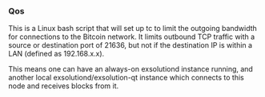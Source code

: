 ### Qos ###

This is a Linux bash script that will set up tc to limit the outgoing bandwidth for connections to the Bitcoin network. It limits outbound TCP traffic with a source or destination port of 21636, but not if the destination IP is within a LAN (defined as 192.168.x.x).

This means one can have an always-on exsolutiond instance running, and another local exsolutiond/exsolution-qt instance which connects to this node and receives blocks from it.
